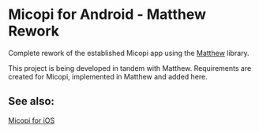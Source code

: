 # Micopi for Android - Matthew Rework
Complete rework of the established Micopi app using the [Matthew](http://github.com/easytargetmixel/matthew-android/) library.

This project is being developed in tandem with Matthew. Requirements are created for Micopi, implemented in Matthew and added here.

## See also:
[Micopi for iOS](https://github.com/easytargetmixel/micopi_ios)
